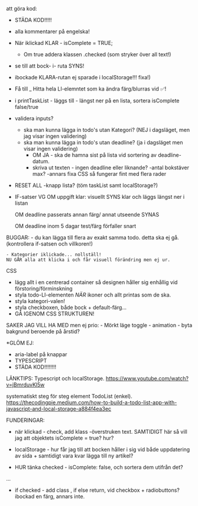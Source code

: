 att göra kod:

- STÄDA KOD!!!!!
- alla kommentarer på engelska!

- När iklickad KLAR - isComplete = TRUE;
    - Om true addera klassen .checked 
            (som stryker över all text!)

- se till att bock- i- ruta SYNS!

- ibockade KLARA-rutan ej sparade i localStorage!!! fixa!)

- Få till _ Hitta hela LI-elemntet som ka ändra färg/blurras vid ✅!

- i printTaskList - läggs till
                            - längst ner på en lista,
                                sortera isComplete false/true
- validera inputs?
    - ska man kunna lägga in todo's utan Kategori? (NEJ i dagsläget, men jag visar ingen validering)
    - ska man kunna lägga in todo's utan deadline? (ja i dagsläget men visar ingen validering)
        - OM JA - ska de hamna sist på lista vid sortering av deadline-datum.
        - skriva ut texten - ingen deadline eller liknande?
        -antal bokstäver max?
            -annars fixa CSS så fungerar fint med flera rader

- RESET ALL -knapp lista? (töm taskList samt localStorage?)


- IF-satser VG
    OM uppgift klar:
        visuellt SYNS klar och läggs längst ner i listan

    OM deadline passerats
        annan färg/ annat utseende SYNAS

    OM deadline inom 5 dagar
        test/färg förfaller snart

BUGGAR:
    - du kan lägga till flera av exakt samma todo. detta ska ej gå.
    (kontrollera if-satsen och villkoren!)

    - Kategorier iklickade... nollställ!
    NU GÅR alla att klicka i och får visuell förändring men ej ur.

CSS
- lägg allt i en centrerad container så designen håller sig enhållig vid förstoring/förminskning
- styla todo-LI-elementen _NÄR_ ikoner och allt printas som de ska.
- styla kategori-valen!
- styla checkboxen, både bock + default-färg...
- GÅ IGENOM CSS STRUKTUREN!

SAKER JAG VILL HA MED men ej prio:
    - Mörkt läge toggle
    - animation
    - byta bakgrund beroende på årstid?

*GLÖM EJ:
- aria-label på knappar
- TYPESCRIPT
- STÄDA KOD!!!!!!!!


LÄNKTIPS:
Typescript och localStorage.
https://www.youtube.com/watch?v=jBmrduvKl5w

systematiskt steg för steg element TodoList (enkel).
https://thecodingpie.medium.com/how-to-build-a-todo-list-app-with-javascript-and-local-storage-a884f4ea3ec


FUNDERINGAR: 

- när klickad - check, add klass -överstruken text. 
SAMTIDIGT här så vill jag att objektets isComplete = true? hur?

 - localStorage - hur får jag till att bocken håller i sig vid både uppdatering av sida + samtidigt vara kvar lägga till ny artikel?



- HUR tänka checked - isComplete: false, och sortera dem utifrån det? 


...

 - if checked - add class , if else return, vid checkbox + radiobuttons?  ibockad en färg, annars inte.